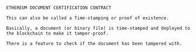     ETHEREUM DOCUMENT CERTIFICATION CONTRACT

    This can also be called a Time-stamping or proof of existence.

    Basically, a document (or binary file) is time-stamped and deployed to the blockchain to make it tamper-proof.

    There is a feature to check if the document has been tampered with.